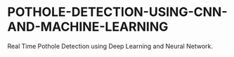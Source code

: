 # POTHOLE-DETECTION-USING-CNN-AND-MACHINE-LEARNING
Real Time Pothole Detection using Deep Learning and Neural Network.
